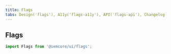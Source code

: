 ```yaml
---
title: Flags
tabs: Design('flags'), A11y('flags-a11y'), API('flags-api'), Changelog('flags-changelog')
---
```


## Flags

```js
import Flags from '@semcore/ui/flags';
```

<TypesView type="FlagsProps" :types={...types} />

<script setup>import { data as types } from '@types.data.ts';</script>
